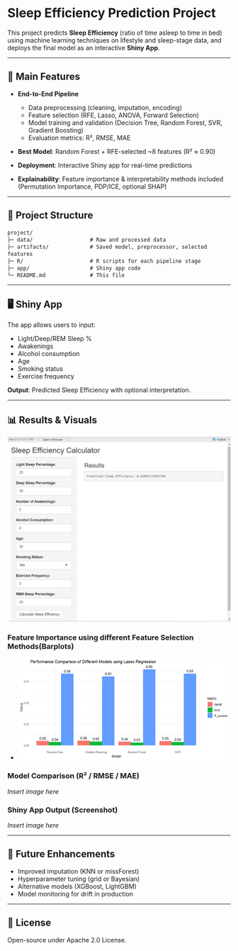 # Sleep Efficiency Prediction Project

This project predicts **Sleep Efficiency** (ratio of time asleep to time in bed) using machine learning techniques on lifestyle and sleep-stage data, and deploys the final model as an interactive **Shiny App**.

---

## 🚀 Main Features

* **End-to-End Pipeline**

  * Data preprocessing (cleaning, imputation, encoding)
  * Feature selection (RFE, Lasso, ANOVA, Forward Selection)
  * Model training and validation (Decision Tree, Random Forest, SVR, Gradient Boosting)
  * Evaluation metrics: R², RMSE, MAE
* **Best Model**: Random Forest + RFE-selected \~8 features (R² ≈ 0.90)
* **Deployment**: Interactive Shiny app for real-time predictions
* **Explainability**: Feature importance & interpretability methods included (Permutation Importance, PDP/ICE, optional SHAP)

---

## 📂 Project Structure

```
project/
├─ data/                  # Raw and processed data
├─ artifacts/             # Saved model, preprocessor, selected features
├─ R/                     # R scripts for each pipeline stage
├─ app/                   # Shiny app code
└─ README.md              # This file
```

---

## 🖥️ Shiny App

The app allows users to input:

* Light/Deep/REM Sleep %
* Awakenings
* Alcohol consumption
* Age
* Smoking status
* Exercise frequency

**Output**: Predicted Sleep Efficiency with optional interpretation.

---

## 📊 Results & Visuals

![Output in the Shiny App](image.png)

### Feature Importance using different Feature Selection Methods(Barplots)
* ![Lasso Regression](image-2.png)



### Model Comparison (R² / RMSE / MAE)

*Insert image here*

### Shiny App Output (Screenshot)

*Insert image here*

---

## 🔧 Future Enhancements

* Improved imputation (KNN or missForest)
* Hyperparameter tuning (grid or Bayesian)
* Alternative models (XGBoost, LightGBM)
* Model monitoring for drift in production

---

## 📜 License

Open-source under Apache 2.0 License.
